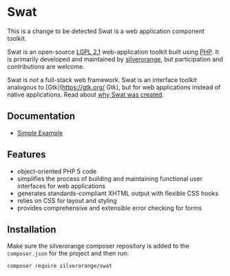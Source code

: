 Swat
====
This is a change to be detected
Swat is a web application component toolkit.

Swat is an open-source
[LGPL 2.1](https://www.gnu.org/licenses/old-licenses/lgpl-2.1.txt)
web-application toolkit built using [PHP](https://www.php.net/). It is primarily
developed and maintained by [silverorange](https://www.silverorange.com), but
participation and contributions are welcome.

Swat is *not* a full-stack web framework. Swat is an interface toolkit
analogous to [Gtk](https://gtk.org/ Gtk), but for web applications instead of
native applications. Read about
[why Swat was created](https://github.com/silverorange/swat/wiki/History).

Documentation
-------------

 * [Simple Example](https://github.com/silverorange/swat/wiki/Simple-Example)

Features
--------

 * object-oriented PHP 5 code
 * simplifies the process of building and maintaining functional user
   interfaces for web applications
 * generates standards-compliant XHTML output with flexible CSS hooks
 * relies on CSS for layout and styling
 * provides comprehensive and extensible error checking for forms

Installation
------------
Make sure the silverorange composer repository is added to the `composer.json`
for the project and then run:

```sh
composer require silverorange/swat
```
